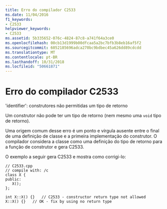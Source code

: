 ```yaml
---
title: Erro do compilador C2533
ms.date: 11/04/2016
f1_keywords:
- C2533
helpviewer_keywords:
- C2533
ms.assetid: 5b335652-076c-4824-87c8-a741f64a3ce0
ms.openlocfilehash: 00cb13d1999b00dfcaa5a2bc7bfb3b8eb16af5f2
ms.sourcegitcommit: 6052185696adca270bc9bdbec45a626dd89cdcdd
ms.translationtype: MT
ms.contentlocale: pt-BR
ms.lasthandoff: 10/31/2018
ms.locfileid: "50661871"
---
```

# <a name="compiler-error-c2533"></a>Erro do compilador C2533

'identifier': construtores não permitidas um tipo de retorno

Um construtor não pode ter um tipo de retorno (nem mesmo uma `void` tipo de retorno).

Uma origem comum desse erro é um ponto e vírgula ausente entre o final de uma definição de classe e a primeira implementação do construtor. O compilador considera a classe como uma definição do tipo de retorno para a função de construtor e gera C2533.

O exemplo a seguir gera C2533 e mostra como corrigi-lo:

```
// C2533.cpp
// compile with: /c
class X {
public:
   X();
};

int X::X() {}   // C2533 - constructor return type not allowed
X::X() {}   // OK - fix by using no return type
```